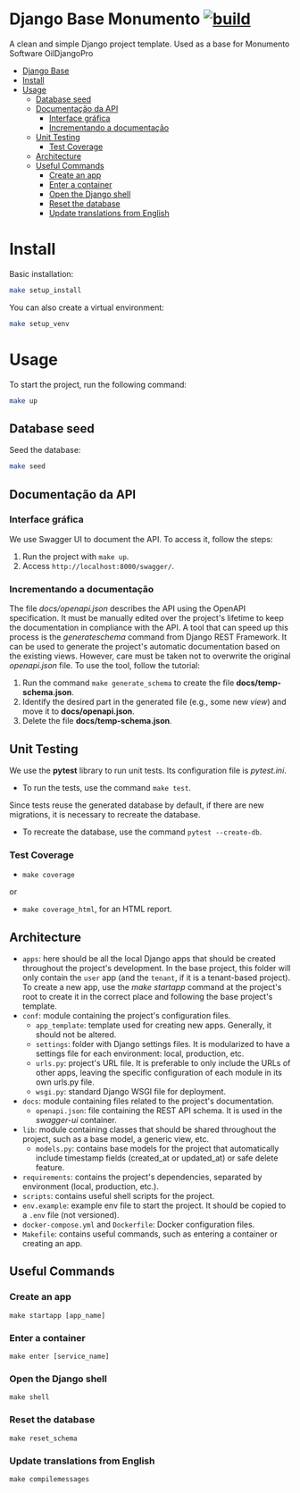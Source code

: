 # Django Base Monumento [![build](https://github.com/MonumentoSoftware/django-base/actions/workflows/main.yml/badge.svg?branch=main)](https://github.com/MonumentoSoftware/django-base/actions/workflows/main.yml) 

A clean and simple Django project template.
Used as a base for Monumento Software OilDjangoPro

- [Django Base ](#django-base-)
- [Install](#install)
- [Usage](#usage)
  - [Database seed](#database-seed)
  - [Documentação da API](#documentação-da-api)
    - [Interface gráfica](#interface-gráfica)
    - [Incrementando a documentação](#incrementando-a-documentação)
  - [Unit Testing](#unit-testing)
    - [Test Coverage](#test-coverage)
  - [Architecture](#architecture)
  - [Useful Commands](#useful-commands)
    - [Create an app](#create-an-app)
    - [Enter a container](#enter-a-container)
    - [Open the Django shell](#open-the-django-shell)
    - [Reset the database](#reset-the-database)
    - [Update translations from English](#update-translations-from-english)

# Install 

Basic installation:
```bash
make setup_install
```
You can also create a virtual environment:

```bash
make setup_venv
```
# Usage
To start the project, run the following command:
```bash
make up
```
## Database seed

Seed the database:
```bash
make seed
```

## Documentação da API

### Interface gráfica

We use Swagger UI to document the API. To access it, follow the steps:

1. Run the project with `make up`.
2. Access `http://localhost:8000/swagger/`.

### Incrementando a documentação

The file *docs/openapi.json* describes the API using the OpenAPI specification. It must be manually edited over the project's lifetime to keep the documentation in compliance with the API. A tool that can speed up this process is the *generateschema* command from Django REST Framework. It can be used to generate the project's automatic documentation based on the existing views. However, care must be taken not to overwrite the original *openapi.json* file. To use the tool, follow the tutorial:

1. Run the command `make generate_schema` to create the file **docs/temp-schema.json**.
2. Identify the desired part in the generated file (e.g., some new *view*) and move it to **docs/openapi.json**.
3. Delete the file **docs/temp-schema.json**.

## Unit Testing

We use the **pytest** library to run unit tests. Its configuration file is *pytest.ini*.

- To run the tests, use the command `make test`.

Since tests reuse the generated database by default, if there are new migrations, it is necessary to recreate the database.

- To recreate the database, use the command `pytest --create-db`.

### Test Coverage

- `make coverage`

or

- `make coverage_html`, for an HTML report.

## Architecture

- `apps`: here should be all the local Django apps that should be created throughout the project's development. In the base project, this folder will only contain the `user` app (and the `tenant`, if it is a tenant-based project). To create a new app, use the *make startapp* command at the project's root to create it in the correct place and following the base project's template.
- `conf`: module containing the project's configuration files.
    - `app_template`: template used for creating new apps. Generally, it should not be altered.
    - `settings`: folder with Django settings files. It is modularized to have a settings file for each environment: local, production, etc.
    - `urls.py`: project's URL file. It is preferable to only include the URLs of other apps, leaving the specific configuration of each module in its own urls.py file.
    - `wsgi.py`: standard Django WSGI file for deployment.
- `docs`: module containing files related to the project's documentation.
    - `openapi.json`: file containing the REST API schema. It is used in the *swagger-ui* container.
- `lib`: module containing classes that should be shared throughout the project, such as a base model, a generic view, etc.
    - `models.py`: contains base models for the project that automatically include timestamp fields (created_at or updated_at) or safe delete feature.
- `requirements`: contains the project's dependencies, separated by environment (local, production, etc.).
- `scripts`: contains useful shell scripts for the project.
- `env.example`: example env file to start the project. It should be copied to a `.env` file (not versioned).
- `docker-compose.yml` and `Dockerfile`: Docker configuration files.
- `Makefile`: contains useful commands, such as entering a container or creating an app.

## Useful Commands

### Create an app

`make startapp [app_name]`

### Enter a container

`make enter [service_name]`

### Open the Django shell

`make shell`

### Reset the database

`make reset_schema`

### Update translations from English

`make compilemessages`
